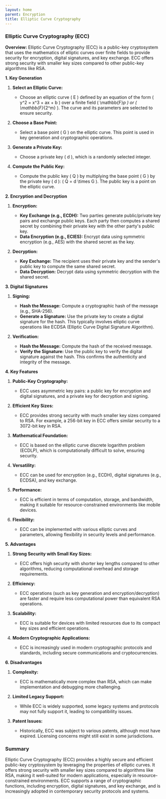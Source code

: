 ```yaml
---
layout: home
parent: Encryption
title: Elliptic Curve Cryptography
---
```


### Elliptic Curve Cryptography (ECC)

**Overview:**
Elliptic Curve Cryptography (ECC) is a public-key cryptosystem that uses the mathematics of elliptic curves over finite fields to provide security for encryption, digital signatures, and key exchange. ECC offers strong security with smaller key sizes compared to other public-key algorithms like RSA.

**1. Key Generation**

1. **Select an Elliptic Curve:**
   - Choose an elliptic curve \( E \) defined by an equation of the form \( y^2 = x^3 + ax + b \) over a finite field \( \mathbb{F}_p \) or \( \mathbb{F}_{2^m} \). The curve and its parameters are selected to ensure security.

2. **Choose a Base Point:**
   - Select a base point \( G \) on the elliptic curve. This point is used in key generation and cryptographic operations.

3. **Generate a Private Key:**
   - Choose a private key \( d \), which is a randomly selected integer.

4. **Compute the Public Key:**
   - Compute the public key \( Q \) by multiplying the base point \( G \) by the private key \( d \): \( Q = d \times G \). The public key is a point on the elliptic curve.

**2. Encryption and Decryption**

1. **Encryption:**
   - **Key Exchange (e.g., ECDH):** Two parties generate public/private key pairs and exchange public keys. Each party then computes a shared secret by combining their private key with the other party's public key.
   - **Data Encryption (e.g., ECIES):** Encrypt data using symmetric encryption (e.g., AES) with the shared secret as the key.

2. **Decryption:**
   - **Key Exchange:** The recipient uses their private key and the sender's public key to compute the same shared secret.
   - **Data Decryption:** Decrypt data using symmetric decryption with the shared secret.

**3. Digital Signatures**

1. **Signing:**
   - **Hash the Message:** Compute a cryptographic hash of the message (e.g., SHA-256).
   - **Generate a Signature:** Use the private key to create a digital signature for the hash. This typically involves elliptic curve operations like ECDSA (Elliptic Curve Digital Signature Algorithm).

2. **Verification:**
   - **Hash the Message:** Compute the hash of the received message.
   - **Verify the Signature:** Use the public key to verify the digital signature against the hash. This confirms the authenticity and integrity of the message.

**4. Key Features**

1. **Public-Key Cryptography:**
   - ECC uses asymmetric key pairs: a public key for encryption and digital signatures, and a private key for decryption and signing.

2. **Efficient Key Sizes:**
   - ECC provides strong security with much smaller key sizes compared to RSA. For example, a 256-bit key in ECC offers similar security to a 3072-bit key in RSA.

3. **Mathematical Foundation:**
   - ECC is based on the elliptic curve discrete logarithm problem (ECDLP), which is computationally difficult to solve, ensuring security.

4. **Versatility:**
   - ECC can be used for encryption (e.g., ECDH), digital signatures (e.g., ECDSA), and key exchange.

5. **Performance:**
   - ECC is efficient in terms of computation, storage, and bandwidth, making it suitable for resource-constrained environments like mobile devices.

6. **Flexibility:**
   - ECC can be implemented with various elliptic curves and parameters, allowing flexibility in security levels and performance.

**5. Advantages**

1. **Strong Security with Small Key Sizes:**
   - ECC offers high security with shorter key lengths compared to other algorithms, reducing computational overhead and storage requirements.

2. **Efficiency:**
   - ECC operations (such as key generation and encryption/decryption) are faster and require less computational power than equivalent RSA operations.

3. **Scalability:**
   - ECC is suitable for devices with limited resources due to its compact key sizes and efficient operations.

4. **Modern Cryptographic Applications:**
   - ECC is increasingly used in modern cryptographic protocols and standards, including secure communications and cryptocurrencies.

**6. Disadvantages**

1. **Complexity:**
   - ECC is mathematically more complex than RSA, which can make implementation and debugging more challenging.

2. **Limited Legacy Support:**
   - While ECC is widely supported, some legacy systems and protocols may not fully support it, leading to compatibility issues.

3. **Patent Issues:**
   - Historically, ECC was subject to various patents, although most have expired. Licensing concerns might still exist in some jurisdictions.

### Summary

Elliptic Curve Cryptography (ECC) provides a highly secure and efficient public-key cryptosystem by leveraging the properties of elliptic curves. It offers strong security with smaller key sizes compared to algorithms like RSA, making it well-suited for modern applications, especially in resource-constrained environments. ECC supports a range of cryptographic functions, including encryption, digital signatures, and key exchange, and is increasingly adopted in contemporary security protocols and systems.